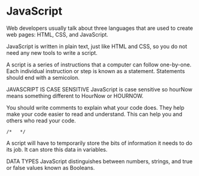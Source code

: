 # JavaScript 

Web developers usually talk about three languages that are used to create web pages: HTML, CSS, and JavaScript.

JavaScript is written in plain text, just like HTML and CSS, so you do not need any new tools to write a script. 

A script is a series of instructions that a computer can follow one-by-one. Each individual instruction or step is known as a statement. Statements should end with a semicolon. 


JAVASCRIPT IS CASE SENSITIVE JavaScript is case sensitive so hourNow means something different to HourNow or HOURNOW. 

You should write comments to explain what your code does. They help make your code easier to read and understand. This can help you and others who read your code. 

`/*   */`

A script will have to temporarily store the bits of information it needs to do its job. It can store this data in variables. 

DATA TYPES JavaScript distinguishes between numbers, strings, and true or false values known as Booleans. 



